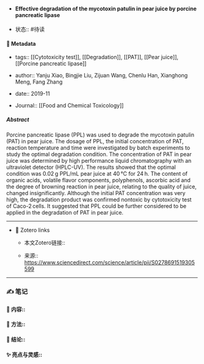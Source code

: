 - #### Effective degradation of the mycotoxin patulin in pear juice by porcine pancreatic lipase

- 状态:: #待读

#### 🔢 Metadata

  - tags:: [[Cytotoxicity test]], [[Degradation]], [[PAT]], [[Pear juice]], [[Porcine pancreatic lipase]]

  - author:: Yanju Xiao, Bingjie Liu, Zijuan Wang, Chenlu Han, Xianghong Meng, Fang Zhang

  - date:: 2019-11

  - Journal:: [[Food and Chemical Toxicology]]

##### Abstract
Porcine pancreatic lipase (PPL) was used to degrade the mycotoxin patulin (PAT) in pear juice. The dosage of PPL, the initial concentration of PAT, reaction temperature and time were investigated by batch experiments to study the optimal degradation condition. The concentration of PAT in pear juice was determined by high performance liquid chromatography with an ultraviolet detector (HPLC-UV). The results showed that the optimal condition was 0.02 g PPL/mL pear juice at 40 °C for 24 h. The content of organic acids, volatile flavor components, polyphenols, ascorbic acid and the degree of browning reaction in pear juice, relating to the quality of juice, changed insignificantly. Although the initial PAT concentration was very high, the degradation product was confirmed nontoxic by cytotoxicity test of Caco-2 cells. It suggested that PPL could be further considered to be applied in the degradation of PAT in pear juice.

---
- 🔗 Zotero links 

  - 本文Zotero链接:: 

  - 来源:: https://www.sciencedirect.com/science/article/pii/S0278691519305599

---

### ✍️ 笔记

  #### 📖 内容:: 
  
  #### 🧫 方法:: 
  
  #### 💽 结论:: 
  
  #### ✨ 亮点与灵感:: 

